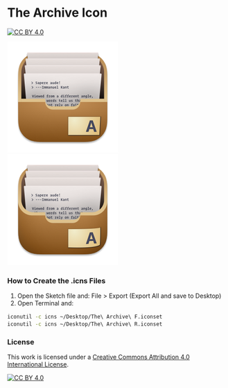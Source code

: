 # The Archive Icon

[![CC BY 4.0][cc-by-shield]][cc-by]

![The Archive F](icon_f.png) ![The Archive R](icon_r.png)

### How to Create the .icns Files

1. Open the Sketch file and: File > Export (Export All and save to Desktop)
2. Open Terminal and:

```sh
iconutil -c icns ~/Desktop/The\ Archive\ F.iconset
iconutil -c icns ~/Desktop/The\ Archive\ R.iconset
```

### License

This work is licensed under a [Creative Commons Attribution 4.0 International License][cc-by].

[![CC BY 4.0][cc-by-image]][cc-by]

[cc-by]: http://creativecommons.org/licenses/by/4.0/
[cc-by-image]: https://i.creativecommons.org/l/by/4.0/88x31.png
[cc-by-shield]: https://img.shields.io/badge/License-CC%20BY%204.0-lightgrey.svg
